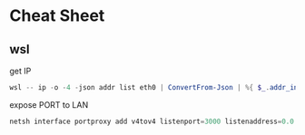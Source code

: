 # Cheat Sheet

## wsl

get IP

```powershell
wsl -- ip -o -4 -json addr list eth0 | ConvertFrom-Json | %{ $_.addr_info.local } | ?{ $_ }
```

expose PORT to LAN

```powershell
netsh interface portproxy add v4tov4 listenport=3000 listenaddress=0.0.0.0 connectport=3000 connectaddress=(wsl -- ip -o -4 -json addr list eth0 | ConvertFrom-Json | %{ $_.addr_info.local } | ?{ $_ })
```
